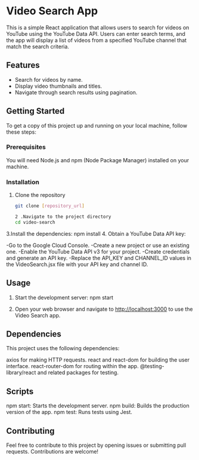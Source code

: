 
# Video Search App

This is a simple React application that allows users to search for videos on YouTube using the YouTube Data API. Users can enter search terms, and the app will display a list of videos from a specified YouTube channel that match the search criteria.

## Features

- Search for videos by name.
- Display video thumbnails and titles.
- Navigate through search results using pagination.

## Getting Started

To get a copy of this project up and running on your local machine, follow these steps:

### Prerequisites

You will need Node.js and npm (Node Package Manager) installed on your machine.

### Installation

1. Clone the repository

   ```bash
   git clone [repository_url]

   2 .Navigate to the project directory
   cd video-search

  3.Install the dependencies:
   npm install
  4. Obtain a YouTube Data API key:

-Go to the Google Cloud Console.
-Create a new project or use an existing one.
-Enable the YouTube Data API v3 for your project.
-Create credentials and generate an API key.
-Replace the API_KEY and CHANNEL_ID values in the VideoSearch.jsx file with your API key and channel ID.

## Usage

1. Start the development server:
npm start

2. Open your web browser and navigate to <http://localhost:3000> to use the Video Search app.

## Dependencies

This project uses the following dependencies:

axios for making HTTP requests.
react and react-dom for building the user interface.
react-router-dom for routing within the app.
@testing-library/react and related packages for testing.

## Scripts

npm start: Starts the development server.
npm build: Builds the production version of the app.
npm test: Runs tests using Jest.

## Contributing

Feel free to contribute to this project by opening issues or submitting pull requests. Contributions are welcome!
